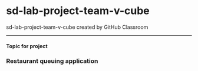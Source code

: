 # sd-lab-project-team-v-cube
sd-lab-project-team-v-cube created by GitHub Classroom

----- 
#### Topic for project
### Restaurant queuing application

